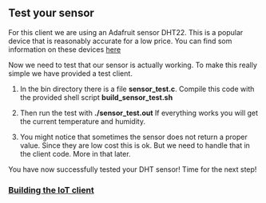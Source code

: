 ## Test your sensor ##

For this client we are using an Adafruit sensor DHT22. This is a popular device that is reasonably accurate for a low price. You can find som information on these devices [here](https://learn.adafruit.com/dht/overview#)

Now we need to test that our sensor is actually working. To make this really simple we have provided a test client.

1. In the bin directory there is a file **sensor_test.c**. Compile this code with the provided shell script
**build_sensor_test.sh**

2. Then run the test with
**./sensor_test.out**
If everything works you will get the current temperature and humidity.

3. You might notice that sometimes the sensor does not return a proper value. Since they are low cost this is ok. But we need to handle that in the client code. More in that later.

You have now successfully tested your DHT sensor! Time for the next step!

### [Building the IoT client](iotclient.md) ###
